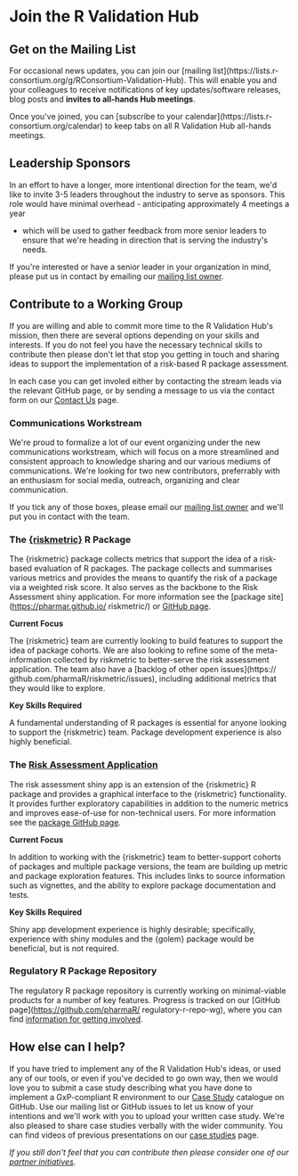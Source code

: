 # Join the R Validation Hub

## Get on the Mailing List

For occasional news updates, you can join our [mailing list](https://lists.r-
consortium.org/g/RConsortium-Validation-Hub). This will enable you and your
colleagues to receive notifications of key updates/software releases, blog posts
and **invites to all-hands Hub meetings**.

Once you've joined, you can [subscribe to your calendar](https://lists.r-
consortium.org/calendar) to keep tabs on all R Validation Hub all-hands
meetings.

## Leadership Sponsors

In an effort to have a longer, more intentional direction for the team, we'd
like to invite 3-5 leaders throughout the industry to serve as sponsors. This
role would have minimal overhead - anticipating approximately 4 meetings a year
- which will be used to gather feedback from more senior leaders to ensure that
we're heading in direction that is serving the industry's needs.

If you're interested or have a senior leader in your organization in mind,
please put us in contact by emailing our 
[mailing list owner](RConsortium-Validation-Hub+owner@lists.r-consortium.org).

## Contribute to a Working Group

If you are willing and able to commit more time to the R Validation Hub's
mission, then there are several options depending on your skills and interests.
If you do not feel you have the necessary technical skills to contribute then
please don't let that stop you getting in touch and sharing ideas to support the
implementation of a risk-based R package assessment.

In each case you can get involed either by contacting the stream leads via the
relevant GitHub page, or by sending a message to us via the contact form on our
[Contact Us](/contact/) page.

### Communications Workstream

We're proud to formalize a lot of our event organizing under the new
communications workstream, which will focus on a more streamlined and consistent
approach to knowledge sharing and our various mediums of communications. We're
looking for two new contributors, preferrably with an enthusiasm for social
media, outreach, organizing and clear communication.

If you tick any of those boxes, please email our 
[mailing list owner](RConsortium-Validation-Hub+owner@lists.r-consortium.org)
and we'll put you in contact with the team.

### The [{riskmetric}](https://github.com/pharmaR/riskmetric) R Package

The {riskmetric} package collects metrics that support the idea of a risk-based
evaluation of R packages. The package collects and summarises various metrics
and provides the means to quantify the risk of a package via a weighted risk
score. It also serves as the backbone to the Risk Assessment shiny application.
For more information see the [package site](https://pharmar.github.io/
riskmetric/) or [GitHub page](https://github.com/pharmaR/riskmetric).

**Current Focus**

The {riskmetric} team are currently looking to build features to support
the idea of package cohorts. We are also looking to refine some of the meta-
information collected by riskmetric to better-serve the risk assessment
application. The team also have a [backlog of other open issues](https://
github.com/pharmaR/riskmetric/issues), including additional metrics that they
would like to explore.

**Key Skills Required**

A fundamental understanding of R packages is essential for anyone looking to
support the {riskmetric} team. Package development experience is also highly
beneficial.

### The [Risk Assessment Application](https://github.com/pharmaR/risk_assessment)

The risk assessment shiny app is an extension of the {riskmetric} R package and
provides a graphical interface to the {riskmetric} functionality.  It provides
further exploratory capabilities in addition to the numeric metrics and improves
ease-of-use for non-technical users. For more information see the [package
GitHub page](https://github.com/pharmaR/risk_assessment).

**Current Focus**

In addition to working with the {riskmetric} team to better-support cohorts
of packages and multiple package versions, the team are building up metric and
package exploration features.  This includes links to source information such as
vignettes, and the ability to explore package documentation and tests.

**Key Skills Required**

Shiny app development experience is highly desirable; specifically, experience
with shiny modules and the {golem} package would be beneficial, but is not
required.

### Regulatory R Package Repository

The regulatory R package repository is currently working on minimal-viable
products for a number of key features. Progress is tracked on our 
[GitHub page](https://github.com/pharmaR/ regulatory-r-repo-wg), 
where you can find
[information for getting involved](https://github.com/pharmaR/regulatory-r-repo-wg/issues/1).

## How else can I help?

If you have tried to implement any of the R Validation Hub's ideas, or used any
of our tools, or even if you've decided to go own way, then we would love you to
submit a case study describing what you have done to implement a GxP-compliant
R environment to our [Case Study](https://github.com/pharmaR/case_studies)
catalogue on GitHub.  Use our mailing list or GitHub issues to let us know
of your intentions and we'll work with you to upload your written case study.
We're also pleased to share case studies verbally with the wider community.  You
can find videos of previous presentations on our [case studies](/casestudies/)
page.

*If you still don't feel that you can contribute then please consider one of our
[partner initiatives](https://www.pharmar.org/partners/).*